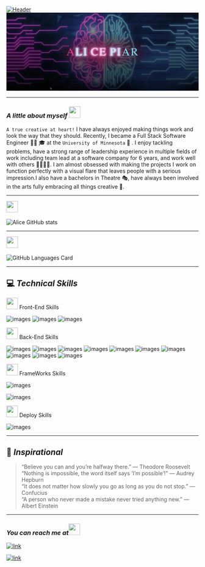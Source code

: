 [![Header](images/Logo1.gif)](https://adpir.github.io/ReactPortfolio/)
![Giphy](images/brain2.gif)

---

### **_A little about myself_** <img src="https://cultofthepartyparrot.com/flags/hd/puertoricoparrot.gif" width="30" height="30"/>

`A true creative at heart!` I have always enjoyed making things work
and look the way that they should. Recently, I became a Full Stack Software Engineer 👩‍💻 🎓 at the `University of Minnesota` 🎉 . I enjoy tackling problems, have a strong range of leadership experience in multiple fields of work including team lead at a software company for 6 years, and work well with others 👨‍👩‍👧‍👦. I am almost obsessed with making the projects I work on function perfectly with a visual flare that leaves people with a serious impression.I also have a bachelors in Theatre 🎭, have always been involved in the arts fully embracing all things creative 🎨.

---

<img src="https://cultofthepartyparrot.com/parrots/hd/portalblueparrot.gif" width="30" height="30"/>

![Alice GitHub stats](https://github-readme-stats.vercel.app/api?username=adpir&theme=radical&show_icons=true)

---

<img src="https://cultofthepartyparrot.com/parrots/hd/reverseportalorangeparrot.gif" width="30" height="30"/>

![GitHub Languages Card](https://github-readme-stats.vercel.app/api/top-langs/?username=adpir&theme=radical&show_icons=true) </br>

---

## 💻 **_Technical Skills_**

<img src="https://cultofthepartyparrot.com/parrots/hd/laptop_parrot.gif" width="30" height="30"/> Front-End Skills

![images](https://img.shields.io/badge/HTML-239120?style=for-the-badge&logo=html5&logoColor=white)
![images](https://img.shields.io/badge/CSS3-1572B6?style=for-the-badge&logo=css3&logoColor=white)
![images](https://img.shields.io/badge/JavaScript-F7DF1E?style=for-the-badge&logo=javascript&logoColor=black)

<img src="https://cultofthepartyparrot.com/parrots/hd/nodeparrot.gif" width="30" height="30"/> Back-End Skills

![images](https://img.shields.io/badge/Node.js-43853D?style=for-the-badge&logo=node.js&logoColor=white)
![images](https://img.shields.io/badge/npm-CB3837?style=for-the-badge&logo=npm&logoColor=white)
![images](https://img.shields.io/badge/Yarn-2C8EBB?style=for-the-badge&logo=yarn&logoColor=white)
![images](https://img.shields.io/badge/React-20232A?style=for-the-badge&logo=react&logoColor=61DAFB)
![images](https://img.shields.io/badge/Express.js-000000?style=for-the-badge&logo=express&logoColor=white)
![images](https://img.shields.io/badge/jQuery-0769AD?style=for-the-badge&logo=jquery&logoColor=white)
![images](https://img.shields.io/badge/MySQL-00000F?style=for-the-badge&logo=mysql&logoColor=white)
![images](https://img.shields.io/badge/MongoDB-4EA94B?style=for-the-badge&logo=mongodb&logoColor=white)
![images](https://img.shields.io/badge/Visual_Studio_Code-0078D4?style=for-the-badge&logo=visual%20studio%20code&logoColor=white)
![images](https://img.shields.io/badge/Postman-FF6C37?style=for-the-badge&logo=Postman&logoColor=white)

<img src="https://cultofthepartyparrot.com/parrots/hd/laptop_parrot.gif" width="30" height="30"/> FrameWorks Skills

![images](https://img.shields.io/badge/Bootstrap-563D7C?style=for-the-badge&logo=bootstrap&logoColor=white)<br/>

![images](https://img.shields.io/badge/Tailwind_CSS-38B2AC?style=for-the-badge&logo=tailwind-css&logoColor=white)

<img src="https://cultofthepartyparrot.com/parrots/hd/laptop_parrot.gif" width="30" height="30"/> Deploy Skills

![images](https://img.shields.io/badge/Heroku-430098?style=for-the-badge&logo=heroku&logoColor=white)

---

## 💭 **_Inspirational_**

> “Believe you can and you’re halfway there.” — Theodore Roosevelt <br/>
> “Nothing is impossible, the word itself says ‘I’m possible’!” — Audrey Hepburn <br/>
> “It does not matter how slowly you go as long as you do not stop.” — Confucius <br/>
> “A person who never made a mistake never tried anything new.” — Albert Einstein

---

### **_You can reach me at_**<img src="https://cultofthepartyparrot.com/parrots/hd/githubparrot.gif" width="30" height="30"/>

[![link](https://img.shields.io/badge/LinkedIn-0077B5?style=for-the-badge&logo=linkedin&logoColor=white)](https://linkedin.com/in/alicepiar)

[![link](https://img.shields.io/badge/GitHub-100000?style=for-the-badge&logo=github&logoColor=white)](https://github.com/adpir)
